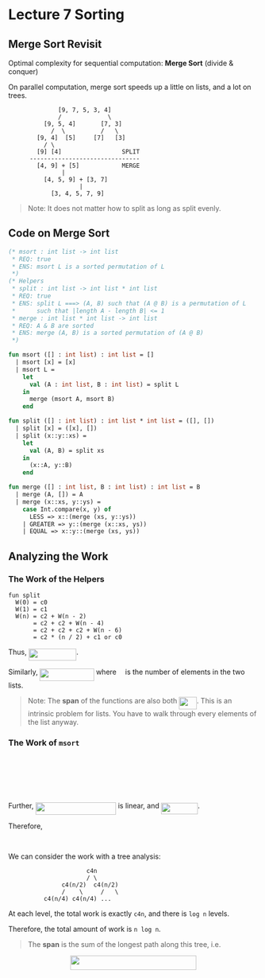 # Lecture 7 Sorting

## Merge Sort Revisit

Optimal complexity for sequential computation: __Merge Sort__ (divide & conquer)

On parallel computation, merge sort speeds up a little on lists, and a lot on trees.

```
              [9, 7, 5, 3, 4]
              /             \
          [9, 5, 4]       [7, 3]
            /  \          /   \
        [9, 4]  [5]     [7]   [3]
          / \
        [9] [4]                 SPLIT
      -------------------------------
        [4, 9] + [5]            MERGE
               |
          [4, 5, 9] + [3, 7]
                    |
            [3, 4, 5, 7, 9]
```

> Note: It does not matter how to split as long as split evenly.

## Code on Merge Sort

```SML
(* msort : int list -> int list
 * REQ: true
 * ENS: msort L is a sorted permutation of L
 *)
(* Helpers
 * split : int list -> int list * int list
 * REQ: true
 * ENS: split L ===> (A, B) such that (A @ B) is a permutation of L
 *      such that |length A - length B| <= 1
 * merge : int list * int list -> int list
 * REQ: A & B are sorted
 * ENS: merge (A, B) is a sorted permutation of (A @ B)
 *)

fun msort ([] : int list) : int list = []
  | msort [x] = [x]
  | msort L =
    let
      val (A : int list, B : int list) = split L
    in
      merge (msort A, msort B)
    end

fun split ([] : int list) : int list * int list = ([], [])
  | split [x] = ([x], [])
  | split (x::y::xs) =
    let
      val (A, B) = split xs
    in
      (x::A, y::B)
    end

fun merge ([] : int list, B : int list) : int list = B
  | merge (A, []) = A
  | merge (x::xs, y::ys) =
    case Int.compare(x, y) of
      LESS => x::(merge (xs, y::ys))
    | GREATER => y::(merge (x::xs, ys))
    | EQUAL => x::y::(merge (xs, ys))
```

## Analyzing the Work

### The Work of the Helpers

```
fun split
  W(0) = c0
  W(1) = c1
  W(n) = c2 + W(n - 2)
       = c2 + c2 + W(n - 4)
       = c2 + c2 + c2 + W(n - 6)
       = c2 * (n / 2) + c1 or c0
```

Thus, <img src="https://rawgit.com/SAMFYB/FP-150-Notebook/master/svgs/2c876b6718d309e3aa75a46545fa5b68.svg?invert_in_darkmode" align=middle width=96.199455pt height=24.6576pt/>.

Similarly, <img src="https://rawgit.com/SAMFYB/FP-150-Notebook/master/svgs/d967bda6f55835fd4989b0115a68b707.svg?invert_in_darkmode" align=middle width=109.508025pt height=24.6576pt/> where <img src="https://rawgit.com/SAMFYB/FP-150-Notebook/master/svgs/55a049b8f161ae7cfeb0197d75aff967.svg?invert_in_darkmode" align=middle width=9.867pt height=14.15535pt/> is the number of elements in the two lists.

> Note: The __span__ of the functions are also both <img src="https://rawgit.com/SAMFYB/FP-150-Notebook/master/svgs/1f08ccc9cd7309ba1e756c3d9345ad9f.svg?invert_in_darkmode" align=middle width=35.647755pt height=24.6576pt/>. This is an intrinsic problem for lists. You have to walk through every elements of the list anyway.

### The Work of `msort`

<p align="center"><img src="https://rawgit.com/SAMFYB/FP-150-Notebook/master/svgs/d13402fcd1d3f0835e632b802c1b2f1a.svg?invert_in_darkmode" align=middle width=108.716685pt height=16.438356pt/></p>
<p align="center"><img src="https://rawgit.com/SAMFYB/FP-150-Notebook/master/svgs/ae0e8d112ba00b7ca61e9b65e3c7bb3e.svg?invert_in_darkmode" align=middle width=108.716685pt height=16.438356pt/></p>
<p align="center"><img src="https://rawgit.com/SAMFYB/FP-150-Notebook/master/svgs/8baaae8dc0dad53efdc22dfb888f8357.svg?invert_in_darkmode" align=middle width=498.102pt height=17.03196pt/></p>

Further, <img src="https://rawgit.com/SAMFYB/FP-150-Notebook/master/svgs/2e79fbda0d2a7e40a8eb761326ad0335.svg?invert_in_darkmode" align=middle width=162.333105pt height=24.6576pt/> is linear, and <img src="https://rawgit.com/SAMFYB/FP-150-Notebook/master/svgs/5c5e2ecd1fea6deca510e1e05d9b2a06.svg?invert_in_darkmode" align=middle width=73.80483pt height=22.85349pt/>.

Therefore,

<p align="center"><img src="https://rawgit.com/SAMFYB/FP-150-Notebook/master/svgs/2d5df64a419edb52467caae008dba3c8.svg?invert_in_darkmode" align=middle width=311.6916pt height=16.438356pt/></p>

We can consider the work with a tree analysis:

```
                      c4n
                      / \
               c4(n/2)  c4(n/2)
               /    \     /   \
          c4(n/4) c4(n/4) ...
```

At each level, the total work is exactly `c4n`, and there is `log n` levels.

Therefore, the total amount of work is `n log n`.

> The __span__ is the sum of the longest path along this tree, i.e.

<p align="center"><img src="https://rawgit.com/SAMFYB/FP-150-Notebook/master/svgs/90ab8386bfd5069668b62daf6225455e.svg?invert_in_darkmode" align=middle width=254.9844pt height=29.474115pt/></p>


